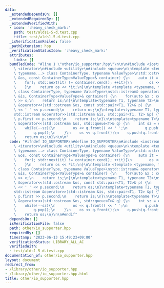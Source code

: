 ```yaml
---
data:
  _extendedDependsOn: []
  _extendedRequiredBy: []
  _extendedVerifiedWith:
  - icon: ':heavy_check_mark:'
    path: test/alds1-5-d.test.cpp
    title: test/alds1-5-d.test.cpp
  _isVerificationFailed: false
  _pathExtension: hpp
  _verificationStatusIcon: ':heavy_check_mark:'
  attributes:
    links: []
  bundledCode: "#line 1 \"other/io_supporter.hpp\"\n\n\n#include <iostream>\n#include\
    \ <iterator>\n#include <utility>\n#include <queue>\n\ntemplate <template <typename,\
    \ typename...> class ContainerType, typename ValueType>\nstd::ostream& operator<<(std::ostream\
    \ &os, const ContainerType<ValueType>& container) {\n    auto it = container.cbegin();\n\
    \    for(; std::next(it) != container.cend(); ++it){\n        os << *it << ' ';\n\
    \    }\n    return os << *it;\n}\n\ntemplate <template <typename, typename...>\
    \ class ContainerType, typename ValueType>\nstd::istream& operator>>(std::istream\
    \ &is, ContainerType<ValueType>& container) {\n    for(auto &x : container) is\
    \ >> x;\n    return is;\n}\n\ntemplate<typename T1, typename T2>\nstd::ostream\
    \ &operator<<(std::ostream &os, const std::pair<T1, T2>& p) {\n    os << p.first\
    \ << ' ' << p.second;\n    return os;\n}\ntemplate<typename T1, typename T2>\n\
    std::istream &operator>>(std::istream &is, std::pair<T1, T2> &p) {\n    is >>\
    \ p.first >> p.second;\n    return is;\n}\n\ntemplate<typename T>\nstd::ostream\
    \ &operator<<(std::ostream &os, std::queue<T>& q) {\n    int sz = q.size();\n\
    \    while(--sz){\n        os << q.front() << ' ';\n        q.push(q.front());\n\
    \        q.pop();\n    }\n    os << q.front();\n    q.push(q.front());\n    q.pop();\n\
    \    return os;\n}\n\n\n"
  code: "#ifndef IO_SUPPORTER\n#define IO_SUPPORTER\n#include <iostream>\n#include\
    \ <iterator>\n#include <utility>\n#include <queue>\n\ntemplate <template <typename,\
    \ typename...> class ContainerType, typename ValueType>\nstd::ostream& operator<<(std::ostream\
    \ &os, const ContainerType<ValueType>& container) {\n    auto it = container.cbegin();\n\
    \    for(; std::next(it) != container.cend(); ++it){\n        os << *it << ' ';\n\
    \    }\n    return os << *it;\n}\n\ntemplate <template <typename, typename...>\
    \ class ContainerType, typename ValueType>\nstd::istream& operator>>(std::istream\
    \ &is, ContainerType<ValueType>& container) {\n    for(auto &x : container) is\
    \ >> x;\n    return is;\n}\n\ntemplate<typename T1, typename T2>\nstd::ostream\
    \ &operator<<(std::ostream &os, const std::pair<T1, T2>& p) {\n    os << p.first\
    \ << ' ' << p.second;\n    return os;\n}\ntemplate<typename T1, typename T2>\n\
    std::istream &operator>>(std::istream &is, std::pair<T1, T2> &p) {\n    is >>\
    \ p.first >> p.second;\n    return is;\n}\n\ntemplate<typename T>\nstd::ostream\
    \ &operator<<(std::ostream &os, std::queue<T>& q) {\n    int sz = q.size();\n\
    \    while(--sz){\n        os << q.front() << ' ';\n        q.push(q.front());\n\
    \        q.pop();\n    }\n    os << q.front();\n    q.push(q.front());\n    q.pop();\n\
    \    return os;\n}\n\n#endif"
  dependsOn: []
  isVerificationFile: false
  path: other/io_supporter.hpp
  requiredBy: []
  timestamp: '2023-06-13 15:49:23+09:00'
  verificationStatus: LIBRARY_ALL_AC
  verifiedWith:
  - test/alds1-5-d.test.cpp
documentation_of: other/io_supporter.hpp
layout: document
redirect_from:
- /library/other/io_supporter.hpp
- /library/other/io_supporter.hpp.html
title: other/io_supporter.hpp
---
```

